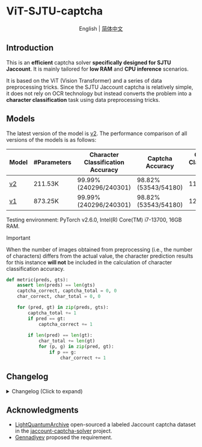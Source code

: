 # ViT-SJTU-captcha

<div align="center">

English | [简体中文](README_zh-CN.md)

</div>

## Introduction

This is an **efficient** captcha solver **specifically designed for SJTU Jaccount**. It is mainly tailored for **low RAM** and **CPU inference** scenarios.

It is based on the ViT (Vision Transformer) and a series of data preprocessing tricks. Since the SJTU Jaccount captcha is relatively simple, it does not rely on OCR technology but instead converts the problem into a **character classification** task using data preprocessing tricks.

## Models

The latest version of the model is [v2](v2). The performance comparison of all versions of the models is as follows:

| Model | #Parameters | Character Classification Accuracy | Captcha Accuracy | Character Classification FPS | Captcha FPS FPS | Preprocessing FPS | Weights |
| --- | --- | --- | --- | --- | --- | --- | --- |
| [v2](v2) | 211.53K | 99.99% (240296/240301) | 98.82% (53543/54180) | 1174.71 | 98.43 | 157.62 | [weights](https://github.com/fanqiNO1/ViT-SJTU-captcha/releases/tag/model-v2) |
| [v1](v1) | 873.25K | 99.99% (240296/240301) | 98.82% (53543/54180) | 1293.20 | 85.02 | 120.53 | [weights](https://github.com/fanqiNO1/ViT-SJTU-captcha/releases/tag/model) |

Testing environment: PyTorch v2.6.0, Intel(R) Core(TM) i7-13700, 16GB RAM.

> [!IMPORTANT]  
> When the number of images obtained from preprocessing (i.e., the number of characters) differs from the actual value, the character prediction results for this instance **will not** be included in the calculation of character classification accuracy.
> ```python
> def metric(preds, gts):
>     assert len(preds) == len(gts)
>     captcha_correct, captcha_total = 0, 0
>     char_correct, char_total = 0, 0
> 
>     for (pred, gt) in zip(preds, gts):
>         captcha_total += 1
>         if pred == gt:
>             captcha_correct += 1
>         
>         if len(pred) == len(gt):
>             char_total += len(gt)
>             for (p, g) in zip(pred, gt):
>                 if p == g:
>                     char_correct += 1
> ```

## Changelog

<details>
<summary>Changelog (Click to expand)</summary>

- 2024.12.25: ViT-SJTU-captcha v2 is released. It references LLaMA's improvements to the Transformer (SwiGLU, GQA, etc.). Although the overall architecture is similar to Qwen2.5-VL's Vision Tower, it is released earlier than Qwen2.5-VL. Without changing the accuracy, it optimizes the model parameter count and RAM requirements.

- 2023.02.26: ViT-SJTU-captcha v1 is released. It is based on vit_pytorch v1.0.0. The model architecture is standard ViT.

</details>

## Acknowledgments

- [LightQuantumArchive](https://github.com/LightQuantumArchive) open-sourced a labeled Jaccount captcha dataset in the [jaccount-captcha-solver](https://github.com/LightQuantumArchive/jaccount-captcha-solver) project.
- [Gennadiyev](https://github.com/Gennadiyev) proposed the requirement.
